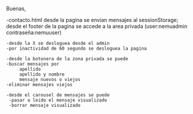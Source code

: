 
Buenas,

-contacto.html
	desde la pagina se envian mensajes al sessionStorage;
	desde el footer de la pagina se accede a la area privada 
	(user:nemuadmin
	contraseña:nemuuser)	

	-desde la X se desloguea desde el admin
	-por inactividad de 60 segundo se desloguea la pagina

	-desde la botonera de la zona privada se puede
	-buscar mensajes por 
 		 apellido
	 	 apellido y nombre
		 mensaje nuevos o viejos
	-eliminar mensajes viejos

	-desde el carousel de mensajes se puede
	 -pasar a leido el mensaje visualizado
	 -borrar mensaje visualizado
